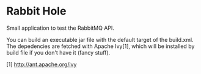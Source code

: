 Rabbit Hole 
===========

Small application to test the RabbitMQ API.

You can build an executable jar file with the default target of the build.xml. The depedencies are fetched with Apache Ivy[1], which will be installed by build file if you don't have it (fancy stuff).

[1] http://ant.apache.org/ivy
